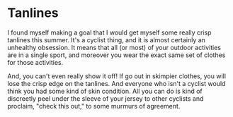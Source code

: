 # Tanlines

I found myself making a goal that I would get myself some really crisp
tanlines this summer. It's a cyclist thing, and it is almost certainly
an unhealthy obsession. It means that all (or most) of your outdoor activities
are in a single sport, and moreover you wear the exact same set of clothes
for those activities.

And, you can't even really show it off! If go out in skimpier clothes,
you will lose the crisp edge on the tanlines. And everyone who isn't
a cyclist would think you had some kind of skin condition. All you can
do is kind of discreetly peel under the sleeve of your jersey to other
cyclists and proclaim, "check this out," to some murmurs of agreement.



